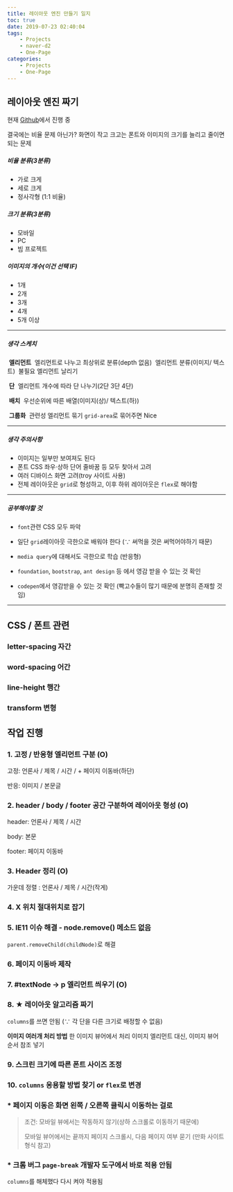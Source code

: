 ```yaml
---
title: 레이아웃 엔진 만들기 일지
toc: true
date: 2019-07-23 02:40:04
tags:
    - Projects
    - naver-d2
    - One-Page
categories:
    - Projects
    - One-Page
---
```


## 레이아웃 엔진 짜기

현재 [Github](https://github.com/naver-d2-one-page/One-Page)에서 진행 중

결국에는 비율 문제 아닌가?
화면이 작고 크고는 폰트와 이미지의 크기를 늘리고 줄이면 되는 문제

##### 비율 분류(3분류)

- 가로 크게
- 세로 크게
- 정사각형 (1:1 비율)

##### 크기 분류(3분류)

- 모바일
- PC
- 빔 프로젝트

##### 이미지의 개수(이건 선택 IF)

- 1개
- 2개
- 3개
- 4개
- 5개 이상

---------

##### 생각 스케치

​	**엘리먼트**
​	엘리먼트로 나누고 최상위로 분류(depth 없음)
​	엘리먼트 분류(이미지/ 텍스트)
​	불필요 엘리먼트 날리기

​	**단**
​	엘리먼트 개수에 따라 단 나누기(2단 3단 4단)

​	**배치**
​	우선순위에 따른 배열(이미지(상)/ 텍스트(하))

​	**그룹화**
​	관련성 엘리먼트 묶기
​	`grid-area`로 묶어주면 Nice

------

##### 생각 주의사항

- 이미지는 일부만 보여져도 된다
- 폰트 CSS 좌우·상하 단어 줄바꿈 등 모두 찾아서 고려
- 여러 디바이스 화면 고려(troy 사이트 사용)
- 전체 레이아웃은 `grid`로 형성하고, 이후 하위 레이아웃은 `flex`로 해야함

------

##### 공부해야할 것

- `font`관련 CSS 모두 파악

- 일단 `grid`레이아웃 극한으로 배워야 한다 (∵ 써먹을 것은 써먹어야하기 때문)
- `media query`에 대해서도 극한으로 학습 (반응형)
- `foundation`, `bootstrap`, `ant design` 등 에서 영감 받을 수 있는 것 확인
- `codepen`에서 영감받을 수 있는 것 확인 (빡고수들이 많기 때문에 분명히 존재할 것임)

------

## CSS / 폰트 관련

### letter-spacing 자간

### word-spacing 어간

### line-height 행간

### transform 변형



## 작업 진행

### 1. 고정 / 반응형 엘리먼트 구분 (O)

고정: 언론사 / 제목 / 시간 / + 페이지 이동바(하단)

반응: 이미지 / 본문글 



### 2. header / body / footer 공간 구분하여 레이아웃 형성 (O)

header: 언론사 / 제목 / 시간

body: 본문

footer: 페이지 이동바



### 3. Header 정리 (O)

가운데 정렬 : 언론사 / 제목 / 시간(작게)



### 4. X 위치 절대위치로 잡기



### 5. IE11 이슈 해결 - node.remove() 메소드 없음

`parent.removeChild(childNode)`로 해결



### 6. 페이지 이동바 제작



### 7. #textNode -> p 엘리먼트 씌우기 (O)



### 8. ★ 레이아웃 알고리즘 짜기

`columns`를 쓰면 안됨 (∵ 각 단을 다른 크기로 배정할 수 없음)

**이미지 여러개 처리 방법**
한 이미지 뷰어에서 처리
이미지 엘리먼트 대신, 이미지 뷰어 순서 참조 넣기



### 9. 스크린 크기에 따른 폰트 사이즈 조정



### 10. `columns` 응용할 방법 찾기 or `flex`로 변경



### * 페이지 이동은 화면 왼쪽 / 오른쪽 클릭시 이동하는 걸로

>  조건: 모바일 뷰에서는 작동하지 않기(상하 스크롤로 이동하기 때문에)
>
> 모바일 뷰어에서는 끝까지 페이지 스크롤시,  다음 페이지 여부 묻기 (만화 사이트 형식 참고)

### 

### * 크롬 버그 `page-break` 개발자 도구에서 바로 적용 안됨

`columns`를 해체했다 다시 켜야 적용됨